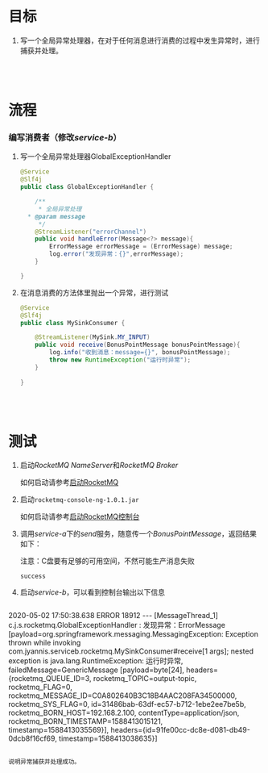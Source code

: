 # 目标

1. 写一个全局异常处理器，在对于任何消息进行消费的过程中发生异常时，进行捕获并处理。

<br/><br/>


# 流程

### 编写消费者（修改*service-b*）

1. 写一个全局异常处理器GlobalExceptionHandler

   ```java
   @Service
   @Slf4j
   public class GlobalExceptionHandler {
   
       /**
        * 全局异常处理
     * @param message
        */
       @StreamListener("errorChannel")
       public void handleError(Message<?> message){
           ErrorMessage errorMessage = (ErrorMessage) message;
           log.error("发现异常：{}",errorMessage);
       }
   
   }
   ```
   
   
   
2. 在消息消费的方法体里抛出一个异常，进行测试

   ```java
   @Service
   @Slf4j
   public class MySinkConsumer {
   
       @StreamListener(MySink.MY_INPUT)
       public void receive(BonusPointMessage bonusPointMessage){
           log.info("收到消息：message={}", bonusPointMessage);
           throw new RuntimeException("运行时异常");
       }
       
   }
   ```


<br/>

<br/>


# 测试

1. 启动*RocketMQ NameServer*和*RocketMQ Broker*

   如何启动请参考[启动RocketMQ](https://github.com/jyannis/Spring-Cloud-Alibaba-Learning/tree/master/4.RocketMQ#windows%E5%AE%89%E8%A3%85%E4%B8%8E%E5%90%AF%E5%8A%A8)

2. 启动`rocketmq-console-ng-1.0.1.jar`

   如何启动请参考[启动RocketMQ控制台](https://github.com/jyannis/Spring-Cloud-Alibaba-Learning/tree/master/4.RocketMQ#windows%E5%AE%89%E8%A3%85%E4%B8%8E%E5%90%AF%E5%8A%A8)

3. 调用*service-a*下的*send*服务，随意传一个*BonusPointMessage*，返回结果如下：

   注意：C盘要有足够的可用空间，不然可能生产消息失败

   ```
   success
   ```

4. 启动*service-b*，可以看到控制台输出以下信息

   ```
2020-05-02 17:50:38.638 ERROR 18912 --- [MessageThread_1] c.j.s.rocketmq.GlobalExceptionHandler    : 发现异常：ErrorMessage [payload=org.springframework.messaging.MessagingException: Exception thrown while invoking com.jyannis.serviceb.rocketmq.MySinkConsumer#receive[1 args]; nested exception is java.lang.RuntimeException: 运行时异常, failedMessage=GenericMessage [payload=byte[24], headers={rocketmq_QUEUE_ID=3, rocketmq_TOPIC=output-topic, rocketmq_FLAG=0, rocketmq_MESSAGE_ID=C0A802640B3C18B4AAC208FA34500000, rocketmq_SYS_FLAG=0, id=31486bab-63df-ec57-b712-1ebe2ee7be5b, rocketmq_BORN_HOST=192.168.2.100, contentType=application/json, rocketmq_BORN_TIMESTAMP=1588413015121, timestamp=1588413035569}], headers={id=91fe00cc-dc8e-d081-db49-0dcb8f16cf69, timestamp=1588413038635}]
   ```
   
   说明异常捕获并处理成功。

